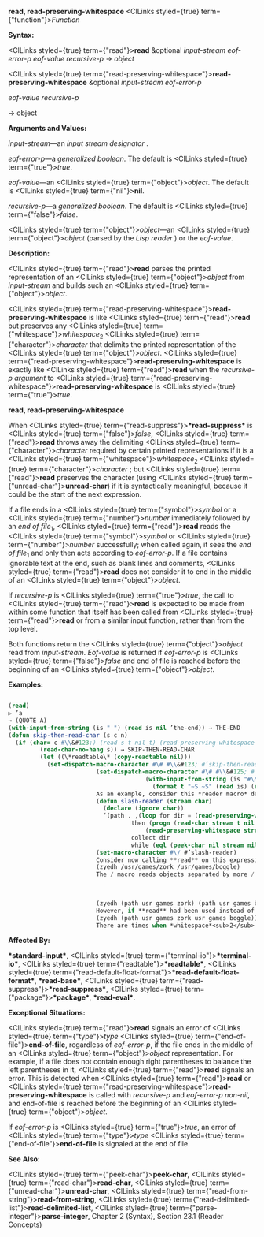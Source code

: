**read, read-preserving-whitespace** <ClLinks styled={true} term={"function"}><i>Function</i></ClLinks> 



**Syntax:** 



<ClLinks styled={true} term={"read"}><b>read</b></ClLinks> &amp;optional *input-stream eof-error-p eof-value recursive-p → object* 



<ClLinks styled={true} term={"read-preserving-whitespace"}><b>read-preserving-whitespace</b></ClLinks> &amp;optional *input-stream eof-error-p* 



*eof-value recursive-p* 



→ object 



**Arguments and Values:** 



*input-stream*—an *input stream designator* . 



*eof-error-p*—a *generalized boolean*. The default is <ClLinks styled={true} term={"true"}><i>true</i></ClLinks>. 



*eof-value*—an <ClLinks styled={true} term={"object"}><i>object</i></ClLinks>. The default is <ClLinks styled={true} term={"nil"}><b>nil</b></ClLinks>. 



*recursive-p*—a *generalized boolean*. The default is <ClLinks styled={true} term={"false"}><i>false</i></ClLinks>. 



<ClLinks styled={true} term={"object"}><i>object</i></ClLinks>—an <ClLinks styled={true} term={"object"}><i>object</i></ClLinks> (parsed by the *Lisp reader* ) or the *eof-value*. 



**Description:** 



<ClLinks styled={true} term={"read"}><b>read</b></ClLinks> parses the printed representation of an <ClLinks styled={true} term={"object"}><i>object</i></ClLinks> from *input-stream* and builds such an <ClLinks styled={true} term={"object"}><i>object</i></ClLinks>. 



<ClLinks styled={true} term={"read-preserving-whitespace"}><b>read-preserving-whitespace</b></ClLinks> is like <ClLinks styled={true} term={"read"}><b>read</b></ClLinks> but preserves any <ClLinks styled={true} term={"whitespace"}><i>whitespace</i></ClLinks><sub>2</sub> <ClLinks styled={true} term={"character"}><i>character</i></ClLinks> that delimits the printed representation of the <ClLinks styled={true} term={"object"}><i>object</i></ClLinks>. <ClLinks styled={true} term={"read-preserving-whitespace"}><b>read-preserving-whitespace</b></ClLinks> is exactly like <ClLinks styled={true} term={"read"}><b>read</b></ClLinks> when the *recursive-p argument* to <ClLinks styled={true} term={"read-preserving-whitespace"}><b>read-preserving-whitespace</b></ClLinks> is <ClLinks styled={true} term={"true"}><i>true</i></ClLinks>. 







 



 



**read, read-preserving-whitespace** 



When <ClLinks styled={true} term={"read-suppress"}><b>\*read-suppress\*</b></ClLinks> is <ClLinks styled={true} term={"false"}><i>false</i></ClLinks>, <ClLinks styled={true} term={"read"}><b>read</b></ClLinks> throws away the delimiting <ClLinks styled={true} term={"character"}><i>character</i></ClLinks> required by certain printed representations if it is a <ClLinks styled={true} term={"whitespace"}><i>whitespace</i></ClLinks><sub>2</sub> <ClLinks styled={true} term={"character"}><i>character</i></ClLinks> ; but <ClLinks styled={true} term={"read"}><b>read</b></ClLinks> preserves the character (using <ClLinks styled={true} term={"unread-char"}><b>unread-char</b></ClLinks>) if it is syntactically meaningful, because it could be the start of the next expression. 



If a file ends in a <ClLinks styled={true} term={"symbol"}><i>symbol</i></ClLinks> or a <ClLinks styled={true} term={"number"}><i>number</i></ClLinks> immediately followed by an *end of file*<sub>1</sub>, <ClLinks styled={true} term={"read"}><b>read</b></ClLinks> reads the <ClLinks styled={true} term={"symbol"}><i>symbol</i></ClLinks> or <ClLinks styled={true} term={"number"}><i>number</i></ClLinks> successfully; when called again, it sees the *end of file*<sub>1</sub> and only then acts according to *eof-error-p*. If a file contains ignorable text at the end, such as blank lines and comments, <ClLinks styled={true} term={"read"}><b>read</b></ClLinks> does not consider it to end in the middle of an <ClLinks styled={true} term={"object"}><i>object</i></ClLinks>. 



If *recursive-p* is <ClLinks styled={true} term={"true"}><i>true</i></ClLinks>, the call to <ClLinks styled={true} term={"read"}><b>read</b></ClLinks> is expected to be made from within some function that itself has been called from <ClLinks styled={true} term={"read"}><b>read</b></ClLinks> or from a similar input function, rather than from the top level. 



Both functions return the <ClLinks styled={true} term={"object"}><i>object</i></ClLinks> read from *input-stream*. *Eof-value* is returned if *eof-error-p* is <ClLinks styled={true} term={"false"}><i>false</i></ClLinks> and end of file is reached before the beginning of an <ClLinks styled={true} term={"object"}><i>object</i></ClLinks>. 



**Examples:**
```lisp

(read) 
▷ ’a 
→ (QUOTE A) 
(with-input-from-string (is " ") (read is nil ’the-end)) → THE-END 
(defun skip-then-read-char (s c n) 
  (if (char= c #\\&#123;) (read s t nil t) (read-preserving-whitespace s)) 
	     (read-char-no-hang s)) → SKIP-THEN-READ-CHAR 
	     (let ((\*readtable\* (copy-readtable nil))) 
	       (set-dispatch-macro-character #\# #\\&#123; #’skip-then-read-char) 
					     (set-dispatch-macro-character #\# #\\&#125; #’skip-then-read-char) 
									   (with-input-from-string (is "#\&#123;123 x #\&#125;123 y") 
									     (format t "~S ~S" (read is) (read is)))) → #\x, #\Space, NIL 
					     As an example, consider this *reader macro* definition: 
					     (defun slash-reader (stream char) 
					       (declare (ignore char)) 
					       ‘(path . ,(loop for dir = (read-preserving-whitespace stream t nil t) 
							       then (progn (read-char stream t nil t) 
									   (read-preserving-whitespace stream t nil t)) 
							       collect dir 
							       while (eql (peek-char nil stream nil nil t) #\/)))) 
					     (set-macro-character #\/ #’slash-reader) 
					     Consider now calling **read** on this expression: 
					     (zyedh /usr/games/zork /usr/games/boggle) 
					     The / macro reads objects separated by more / characters; thus /usr/games/zork is intended to read as (path usr games zork). The entire example expression should therefore be read as 

					     
					     
					     (zyedh (path usr games zork) (path usr games boggle)) 
					     However, if **read** had been used instead of **read-preserving-whitespace**, then after the reading of the symbol zork, the following space would be discarded; the next call to **peek-char** would see the following /, and the loop would continue, producing this interpretation: 
					     (zyedh (path usr games zork usr games boggle)) 
					     There are times when *whitespace*<sub>2</sub> <sup>should be discarded. If a command interpreter takes single</sup> character commands, but occasionally reads an *object* then if the *whitespace*<sub>2</sub> after a *symbol* is not discarded it might be interpreted as a command some time later after the *symbol* had been read. 

```
**Affected By:** 



**\*standard-input\***, <ClLinks styled={true} term={"terminal-io"}><b>\*terminal-io\*</b></ClLinks>, <ClLinks styled={true} term={"readtable"}><b>\*readtable\*</b></ClLinks>, <ClLinks styled={true} term={"read-default-float-format"}><b>\*read-default-float-format\*</b></ClLinks>, **\*read-base\***, <ClLinks styled={true} term={"read-suppress"}><b>\*read-suppress\*</b></ClLinks>, <ClLinks styled={true} term={"package"}><b>\*package\*</b></ClLinks>, **\*read-eval\***. 



**Exceptional Situations:** 



<ClLinks styled={true} term={"read"}><b>read</b></ClLinks> signals an error of <ClLinks styled={true} term={"type"}><i>type</i></ClLinks> <ClLinks styled={true} term={"end-of-file"}><b>end-of-file</b></ClLinks>, regardless of *eof-error-p*, if the file ends in the middle of an <ClLinks styled={true} term={"object"}><i>object</i></ClLinks> representation. For example, if a file does not contain enough right parentheses to balance the left parentheses in it, <ClLinks styled={true} term={"read"}><b>read</b></ClLinks> signals an error. This is detected when <ClLinks styled={true} term={"read"}><b>read</b></ClLinks> or <ClLinks styled={true} term={"read-preserving-whitespace"}><b>read-preserving-whitespace</b></ClLinks> is called with *recursive-p* and *eof-error-p non-nil*, and end-of-file is reached before the beginning of an <ClLinks styled={true} term={"object"}><i>object</i></ClLinks>. 



If *eof-error-p* is <ClLinks styled={true} term={"true"}><i>true</i></ClLinks>, an error of <ClLinks styled={true} term={"type"}><i>type</i></ClLinks> <ClLinks styled={true} term={"end-of-file"}><b>end-of-file</b></ClLinks> is signaled at the end of file. 



**See Also:** 



<ClLinks styled={true} term={"peek-char"}><b>peek-char</b></ClLinks>, <ClLinks styled={true} term={"read-char"}><b>read-char</b></ClLinks>, <ClLinks styled={true} term={"unread-char"}><b>unread-char</b></ClLinks>, <ClLinks styled={true} term={"read-from-string"}><b>read-from-string</b></ClLinks>, <ClLinks styled={true} term={"read-delimited-list"}><b>read-delimited-list</b></ClLinks>, <ClLinks styled={true} term={"parse-integer"}><b>parse-integer</b></ClLinks>, Chapter 2 (Syntax), Section 23.1 (Reader Concepts) 



